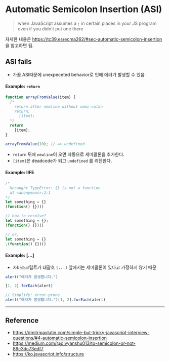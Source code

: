 # Automatic Semicolon Insertion (ASI)

> when JavaScript assumes a `;` in certain places in your JS program 
> even if you didn't put one there

자세한 내용은 https://tc39.es/ecma262/#sec-automatic-semicolon-insertion 을 참고하면 됨.

## ASI fails
- 가끔 ASI때문에 unexpeceted behavior로 인해 에러가 발생할 수 있음

#### Example: `return`
``` javascript
function arrayFromValue(item) {
  /* 
    return after newline without semi-colon 
    return;
      [item];
  */
  return
    [item];
}

arrayFromValue(10); // => undefined
```

- `return` 뒤에 `newline`이 오면 자동으로 세미콜론을 추가한다.
- `[item]`은 deadcode가 되고 `undefined` 를 리턴한다.

#### Example: IIFE
``` javascript
/*
  Uncaught TypeError: {} is not a function
  at <anonymous>:2:1
*/
let something = {}
(function() {})()

// how to resolve?
let something = {};
(function() {})()

// or,
let something = {}
;(function() {})()
```

#### Example: [...]
- 자바스크립트가 대괄호 `[...]` 앞에서는 세미콜론이 있다고 가정하지 않기 때문

``` javascript
alert("에러가 발생합니다.")

[1, 2].forEach(alert)

// Simplify: error-prone
alert("에러가 발생합니다.")[1, 2].forEach(alert)
```

---
## Reference
- https://dmitripavlutin.com/simple-but-tricky-javascript-interview-questions/#4-automatic-semicolon-insertion
- https://medium.com/@divyanshu013/to-semicolon-or-not-89c3dc73edf7
- https://ko.javascript.info/structure